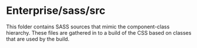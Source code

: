 # Enterprise/sass/src

This folder contains SASS sources that mimic the component-class hierarchy. These files
are gathered in to a build of the CSS based on classes that are used by the build.
